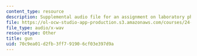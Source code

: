 ```yaml
---
content_type: resource
description: Supplemental audio file for an assignment on laboratory phonology.
file: https://ol-ocw-studio-app-production.s3.amazonaws.com/courses/24-910-topics-in-linguistic-theory-laboratory-phonology-spring-2007/70c9ea01d2fb3ff791906cf03e397d9a_gun.wav
file_type: audio/x-wav
resourcetype: Other
title: gun
uid: 70c9ea01-d2fb-3ff7-9190-6cf03e397d9a
---
```

